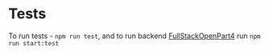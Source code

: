 # Tests

To run tests - ``npm run test``, and to run backend [FullStackOpenPart4](https://github.com/kizaski/FullStackOpenPart4) run ``npm run start:test``